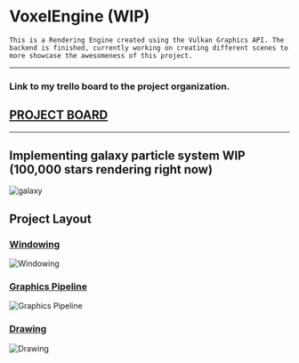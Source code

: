 # VoxelEngine (WIP)

```This is a Rendering Engine created using the Vulkan Graphics API. The backend is finished, currently working on creating different scenes to more showcase the awesomeness of this project.```

---
### Link to my trello board to the project organization.

## [PROJECT BOARD](https://trello.com/b/2YI795DN/voxelengine)

---

## Implementing galaxy particle system WIP (100,000 stars rendering right now)

![galaxy](VoxelEngine/images/SecondGalaxyAttempt.gif)

## Project Layout

### [Windowing](VoxelEngine/README/Windowing.md)

![Windowing](VoxelEngine/images/Windowing.png)

### [Graphics Pipeline](VoxelEngine/README/GraphicsPipeline.md)

![Graphics Pipeline](VoxelEngine/images/GraphicsPipeline.png)

### [Drawing](VoxelEngine/README/Drawing.md)

![Drawing](VoxelEngine/images/Drawing.png)

<!-- command to run on linux `make test` --->
